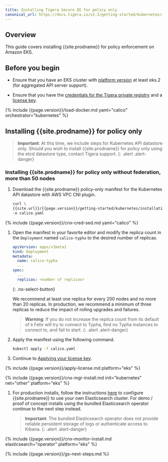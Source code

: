 ```yaml
---
title: Installing Tigera Secure EE for policy only
canonical_url: https://docs.tigera.io/v2.3/getting-started/kubernetes/installation/other
---
```


## Overview

This guide covers installing {{site.prodname}} for policy enforcement on Amazon EKS.

## Before you begin

- Ensure that you have an EKS cluster with [platform version](https://docs.aws.amazon.com/eks/latest/userguide/platform-versions.html)
  at least eks.2 (for aggregated API server support).  

- Ensure that you have the [credentials for the Tigera private registry](../../../getting-started/#obtain-the-private-registry-credentials)
  and a [license key](../../../getting-started/#obtain-a-license-key).

{% include {{page.version}}/load-docker.md yaml="calico" orchestrator="kubernetes" %}

## <a name="install-cnx"></a>Installing {{site.prodname}} for policy only

> **Important**: At this time, we include steps for Kubernetes API datastore only. Should you wish
> to install {{site.prodname}} for policy only using the etcd datastore type, contact Tigera support.
{: .alert .alert-danger}

### <a name="install-ee-typha-nofed"></a>Installing {{site.prodname}} for policy only without federation, more than 50 nodes

1. Download the {{site.prodname}} policy-only manifest for the Kubernetes API datastore with AWS VPC CNI plugin.

   ```bash
   curl \
   {{site.url}}/{{page.version}}/getting-started/kubernetes/installation/hosted/kubernetes-datastore/policy-only-ecs/1.7/calico-typha.yaml \
   -o calico.yaml
   ```

{% include {{page.version}}/cnx-cred-sed.md yaml="calico" %}

1. Open the manifest in your favorite editor and modify the replica count in the
   `Deployment` named `calico-typha` to the desired number of replicas.

   ```yaml
   apiVersion: apps/v1beta1
   kind: Deployment
   metadata:
     name: calico-typha
     ...
   spec:
     ...
     replicas: <number of replicas>
   ```
   {: .no-select-button}

   We recommend at least one replica for every 200 nodes and no more than
   20 replicas. In production, we recommend a minimum of three replicas to reduce
   the impact of rolling upgrades and failures.

   > **Warning**: If you do not increase the replica
   > count from its default of `0` Felix will try to connect to Typha, find no
   > Typha instances to connect to, and fail to start.
   {: .alert .alert-danger}

1. Apply the manifest using the following command.

   ```bash
   kubectl apply -f calico.yaml
   ```

1. Continue to [Applying your license key](#applying-your-license-key).

{% include {{page.version}}/apply-license.md platform="eks" %}

{% include {{page.version}}/cnx-mgr-install.md init="kubernetes" net="other" platform="eks" %}

1. For production installs, follow the instructions [here](byo-elasticsearch) to configure {{site.prodname}}
   to use your own Elasticsearch cluster.  For demo / proof of concept installs using the bundled Elasticsearch
   operator continue to the next step instead.

   > **Important**: The bundled Elasticsearch operator does not provide reliable persistent storage
   of logs or authenticate access to Kibana.
   {: .alert .alert-danger}

{% include {{page.version}}/cnx-monitor-install.md elasticsearch="operator" platform="eks" %}

{% include {{page.version}}/gs-next-steps.md %}
